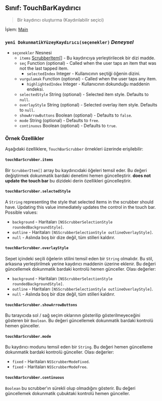 ## Sınıf: TouchBarKaydırıcı

> Bir kaydırıcı oluşturma (Kaydırılabilir seçici)

İşlem: [Main](../tutorial/application-architecture.md#main-and-renderer-processes)

### `yeni DokunmatikYüzeyKaydırıcı(seçenekler)` *Deneysel*

* `seçenekler` Nesnesi 
  * `items` [ScrubberItem[]](structures/scrubber-item.md) - Bu kaydırıcıya yerleştirilecek bir dizi madde.
  * `seç` Function (optional) - Called when the user taps an item that was not the last tapped item. 
    * `selectedIndex` Integer - Kullanıcının seçtiği öğenin dizini.
  * `vurgulamak` Function (optional) - Called when the user taps any item. 
    * `highlightedIndex` Integer - Kullanıcının dokunduğu maddenin endeksi.
  * `selectedStyle` String (optional) - Selected item style. Defaults to `null`.
  * `overlayStyle` String (optional) - Selected overlay item style. Defaults to `null`.
  * `showArrowButtons` Boolean (optional) - Defaults to `false`.
  * `mode` String (optional) - Defaults to `free`.
  * `continuous` Boolean (optional) - Defaults to `true`.

### Örnek Özellikler

Aşağıdaki özelliklere, `TouchBarScrubber` örnekleri üzerinde erişilebilir:

#### `touchBarScrubber.items`

Bir `ScrubberItem[]` array bu kaydırıcıdaki öğeleri temsil eder. Bu değeri değiştirmek dokunmatik bardaki denetimi hemen güncelleştirir. **does not update the touch bar** bu dizideki derin özellikleri güncelleştirir.

#### `touchBarScrubber.selectedStyle`

A `String` representing the style that selected items in the scrubber should have. Updating this value immediately updates the control in the touch bar. Possible values:

* `background` - Haritaları `[NSScrubberSelectionStyle roundedBackgroundStyle]`.
* `outline` - Haritaları `[NSScrubberSelectionStyle outlineOverlayStyle]`.
* `null` - Aslında boş bir dize değil, tüm stilleri kaldırır.

#### `touchBarScrubber.overlayStyle`

Sepet içindeki seçili öğelerin stilini temsil eden bir `String` olmalıdır. Bu stil, arkasına yerleştirilmek yerine kaydırıcı maddenin üzerine eklenir. Bu değeri güncellemek dokunmatik bardaki kontrolü hemen günceller. Olası değerler:

* `background` - Haritaları `[NSScrubberSelectionStyle roundedBackgroundStyle]`.
* `outline` - Haritaları `[NSScrubberSelectionStyle outlineOverlayStyle]`.
* `null` - Aslında boş bir dize değil, tüm stilleri kaldırır.

#### `touchBarScrubber.showArrowButtons`

Bu tarayıcıda sol / sağ seçim oklarının gösterilip gösterilmeyeceğini gösteren bir `Boolean`. Bu değeri güncellemek dokunmatik bardaki kontrolü hemen günceller.

#### `touchBarScrubber.mode`

Bu kaydırıcı modunu temsil eden bir `String`. Bu değeri hemen güncelleme dokunmatik bardaki kontrolü günceller. Olası değerler:

* `fixed` - Haritaları `NSScrubberModeFixed`.
* `fixed` - Haritaları `NSScrubberModeFree`.

#### `touchBarScrubber.continuous`

`Boolean` bu scrubber'ın sürekli olup olmadığını gösterir. Bu değeri güncellemek dokunmatik çubuktaki kontrolü hemen günceller.